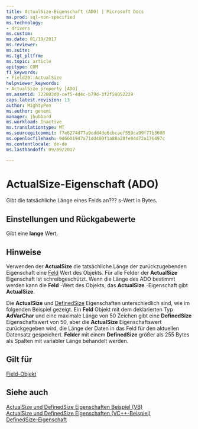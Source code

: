 ```yaml
---
title: ActualSize-Eigenschaft (ADO) | Microsoft Docs
ms.prod: sql-non-specified
ms.technology:
- drivers
ms.custom: 
ms.date: 01/19/2017
ms.reviewer: 
ms.suite: 
ms.tgt_pltfrm: 
ms.topic: article
apitype: COM
f1_keywords:
- Field20::ActualSize
helpviewer_keywords:
- ActualSize property [ADO]
ms.assetid: 722803d0-cef5-4d4c-b79d-3f2f58052229
caps.latest.revision: 13
author: MightyPen
ms.author: genemi
manager: jhubbard
ms.workload: Inactive
ms.translationtype: MT
ms.sourcegitcommit: f7e6274d77a9cdd4de6cbcaef559ca99f77b3608
ms.openlocfilehash: 9d66019d7a71dd480f1a88a28fe94d72a176497c
ms.contentlocale: de-de
ms.lasthandoff: 09/09/2017

---
```

# <a name="actualsize-property-ado"></a>ActualSize-Eigenschaft (ADO)
Gibt die tatsächliche Länge eines Felds an??? s-Wert in Bytes.  
  
## <a name="settings-and-return-values"></a>Einstellungen und Rückgabewerte  
 Gibt eine **lange** Wert.  
  
## <a name="remarks"></a>Hinweise  
 Verwenden der **ActualSize** die tatsächliche Länge der zurückzugebenden Eigenschaft eine [Feld](../../../ado/reference/ado-api/field-object.md) Wert des Objekts. Für alle Felder der **ActualSize** Eigenschaft ist schreibgeschützt. Wenn die Länge des ADO bestimmt werden kann die **Feld** -Wert des Objekts, das **ActualSize** -Eigenschaft gibt **ActualSize**.  
  
 Die **ActualSize** und [DefinedSize](../../../ado/reference/ado-api/definedsize-property.md) Eigenschaften unterschiedlich sind, wie im folgenden Beispiel gezeigt. Ein **Feld** Objekt mit dem deklarierten Typ **AdVarChar** und eine maximale Länge von 50 Zeichen gibt eine **DefinedSize** Eigenschaftswert von 50, aber die  **ActualSize** Eigenschaftswert zurückgegeben wird, die Länge der Daten in das Feld für den aktuellen Datensatz gespeichert. **Felder** mit einem **DefinedSize** größer als 255 Bytes als Spalten mit variabler Länge behandelt werden.  
  
## <a name="applies-to"></a>Gilt für  
 [Field-Objekt](../../../ado/reference/ado-api/field-object.md)  
  
## <a name="see-also"></a>Siehe auch  
 [ActualSize und DefinedSize Eigenschaften Beispiel (VB)](../../../ado/reference/ado-api/actualsize-and-definedsize-properties-example-vb.md)   
 [ActualSize und DefinedSize Eigenschaften (VC++-Beispiel)](../../../ado/reference/ado-api/actualsize-and-definedsize-properties-example-vc.md)   
 [DefinedSize-Eigenschaft](../../../ado/reference/ado-api/definedsize-property.md)

